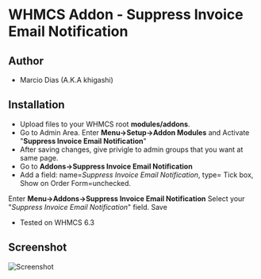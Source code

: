 WHMCS Addon - Suppress Invoice Email Notification
===================================

Author
------
- Marcio Dias (A.K.A khigashi)

Installation
------------
- Upload files to your WHMCS root **modules/addons**.
- Go to Admin Area. Enter **Menu->Setup->Addon Modules** and Activate "**Suppress Invoice Email Notification**"
- After saving changes, give privigle to admin groups that you want at same page.
- Go to **Addons->Suppress Invoice Email Notification**
- Add a field: name=*Suppress Invoice Email Notification*, type= Tick box, Show on Order Form=unchecked.

Enter **Menu->Addons->Suppress Invoice Email Notification**
Select your "*Suppress Invoice Email Notification*" field.
Save

- Tested on WHMCS 6.3

Screenshot
----------
![Screenshot](https://github.com/user-attachments/assets/853f0096-3cca-4677-aa69-9b65667e2001)
